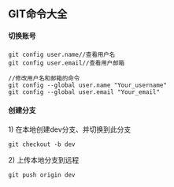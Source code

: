## GIT命令大全

#### 切换账号

```
git config user.name//查看用户名
git config user.email//查看用户邮箱

//修改用户名和邮箱的命令
git config --global user.name "Your_username"
git config --global user.email "Your_email"
```

#### 创建分支

1\) 在本地创建dev分支、并切换到此分支

```
git checkout -b dev
```

2\) 上传本地分支到远程

```
git push origin dev
```



